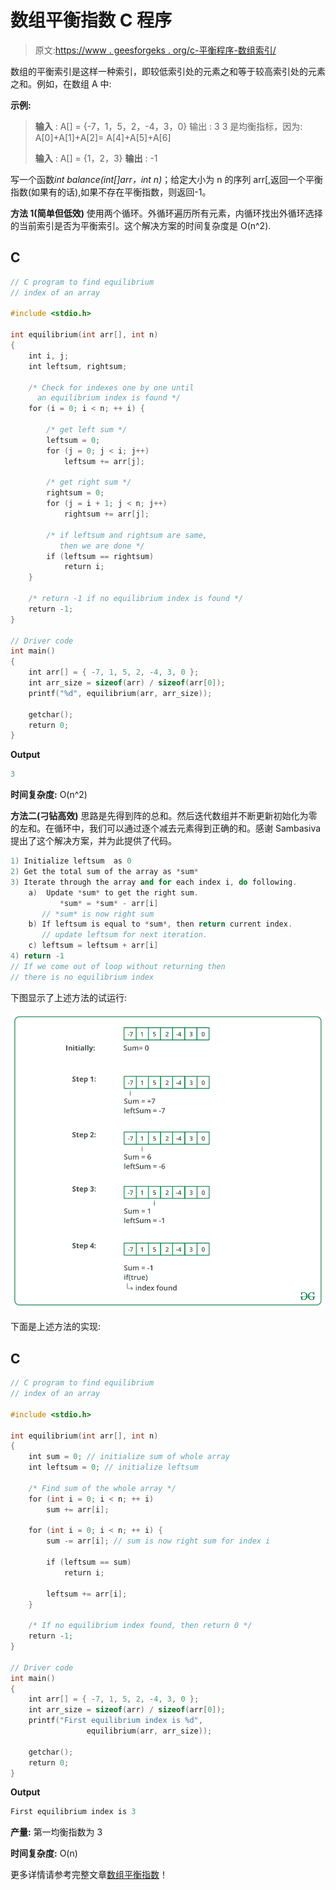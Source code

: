 # 数组平衡指数 C 程序

> 原文:[https://www . geesforgeks . org/c-平衡程序-数组索引/](https://www.geeksforgeeks.org/c-program-for-equilibrium-index-of-an-array/)

数组的平衡索引是这样一种索引，即较低索引处的元素之和等于较高索引处的元素之和。例如，在数组 A 中:

**示例:**

> **输入** : A[] = {-7，1，5，2，-4，3，0}
> 输出 : 3
> 3 是均衡指标，因为:
> A[0]+A[1]+A[2]= A[4]+A[5]+A[6]
> 
> **输入** : A[] = {1，2，3}
> **输出** : -1

写一个函数*int balance(int[]arr，int n)*；给定大小为 n 的序列 arr[,返回一个平衡指数(如果有的话),如果不存在平衡指数，则返回-1。

**方法 1(简单但低效)**
使用两个循环。外循环遍历所有元素，内循环找出外循环选择的当前索引是否为平衡索引。这个解决方案的时间复杂度是 O(n^2).

## C

```cpp
// C program to find equilibrium
// index of an array

#include <stdio.h>

int equilibrium(int arr[], int n)
{
    int i, j;
    int leftsum, rightsum;

    /* Check for indexes one by one until 
      an equilibrium index is found */
    for (i = 0; i < n; ++ i) {       

        /* get left sum */
        leftsum = 0; 
        for (j = 0; j < i; j++)
            leftsum += arr[j];

        /* get right sum */
        rightsum = 0; 
        for (j = i + 1; j < n; j++)
            rightsum += arr[j];

        /* if leftsum and rightsum are same, 
           then we are done */
        if (leftsum == rightsum)
            return i;
    }

    /* return -1 if no equilibrium index is found */
    return -1;
}

// Driver code
int main()
{
    int arr[] = { -7, 1, 5, 2, -4, 3, 0 };
    int arr_size = sizeof(arr) / sizeof(arr[0]);
    printf("%d", equilibrium(arr, arr_size));

    getchar();
    return 0;
}
```

**Output**

```cpp
3
```

**时间复杂度:** O(n^2)

**方法二(刁钻高效)**
思路是先得到阵的总和。然后迭代数组并不断更新初始化为零的左和。在循环中，我们可以通过逐个减去元素得到正确的和。感谢 Sambasiva 提出了这个解决方案，并为此提供了代码。

```cpp
1) Initialize leftsum  as 0
2) Get the total sum of the array as *sum*
3) Iterate through the array and for each index i, do following.
    a)  Update *sum* to get the right sum.  
           *sum* = *sum* - arr[i] 
       // *sum* is now right sum
    b) If leftsum is equal to *sum*, then return current index. 
       // update leftsum for next iteration.
    c) leftsum = leftsum + arr[i]
4) return -1 
// If we come out of loop without returning then
// there is no equilibrium index
```

下图显示了上述方法的试运行:

![](img/f62f31ef22a6773a833185b8c3bebc36.png)

下面是上述方法的实现:

## C

```cpp
// C program to find equilibrium
// index of an array

#include <stdio.h>

int equilibrium(int arr[], int n)
{
    int sum = 0; // initialize sum of whole array
    int leftsum = 0; // initialize leftsum

    /* Find sum of the whole array */
    for (int i = 0; i < n; ++ i)
        sum += arr[i];

    for (int i = 0; i < n; ++ i) {
        sum -= arr[i]; // sum is now right sum for index i

        if (leftsum == sum)
            return i;

        leftsum += arr[i];
    }

    /* If no equilibrium index found, then return 0 */
    return -1;
}

// Driver code
int main()
{
    int arr[] = { -7, 1, 5, 2, -4, 3, 0 };
    int arr_size = sizeof(arr) / sizeof(arr[0]);
    printf("First equilibrium index is %d", 
                 equilibrium(arr, arr_size));

    getchar();
    return 0;
}
```

**Output**

```cpp
First equilibrium index is 3
```

**产量:**
第一均衡指数为 3

**时间复杂度:** O(n)

更多详情请参考完整文章[数组平衡指数](https://www.geeksforgeeks.org/equilibrium-index-of-an-array/)！